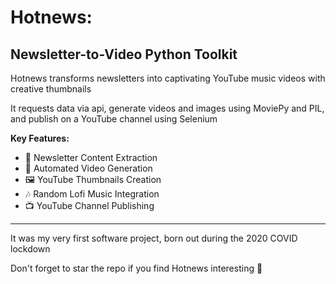 # Hotnews: 
## Newsletter-to-Video Python Toolkit

Hotnews transforms newsletters into captivating YouTube music videos with creative thumbnails

It requests data via api, generate videos and images using MoviePy and PIL, and publish on a YouTube channel using Selenium

**Key Features:**
- 📰 Newsletter Content Extraction
- 🎥 Automated Video Generation
- 🖼️ YouTube Thumbnails Creation
- 🎶 Random Lofi Music Integration
- 📺 YouTube Channel Publishing

---

It was my very first software project, born out during the 2020 COVID lockdown

Don't forget to star the repo if you find Hotnews interesting 🌟

